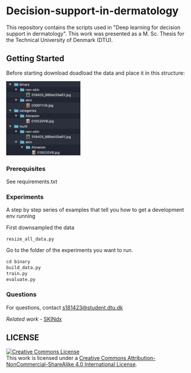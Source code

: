 # Decision-support-in-dermatology

This repository contains the scripts used in "Deep learning for decision support in dermatology". This work was presented as a M. Sc. Thesis for the Technical University of Denmark (DTU).

## Getting Started

Before starting download doadload the data and place it in this structure:

 <img src="https://github.com/kalilamali/Decision-support-in-dermatology/blob/master/data_structure.png" width="200" height="200">

### Prerequisites

See requirements.txt

### Experiments

A step by step series of examples that tell you how to get a development env running

First downsampled the data

```
resize_all_data.py
```

Go to the folder of the experiments you want to run.

```
cd binary
build_data.py
train.py
evaluate.py
```

### Questions

For questions, contact s181423@student.dtu.dk

*Related work* - [SKINdx](https://github.com/kalilamali/SKINdx)

## LICENSE
<a rel="license" href="http://creativecommons.org/licenses/by-nc-sa/4.0/"><img alt="Creative Commons License" style="border-width:0" src="https://i.creativecommons.org/l/by-nc-sa/4.0/88x31.png" /></a><br />This work is licensed under a <a rel="license" href="http://creativecommons.org/licenses/by-nc-sa/4.0/">Creative Commons Attribution-NonCommercial-ShareAlike 4.0 International License</a>.
